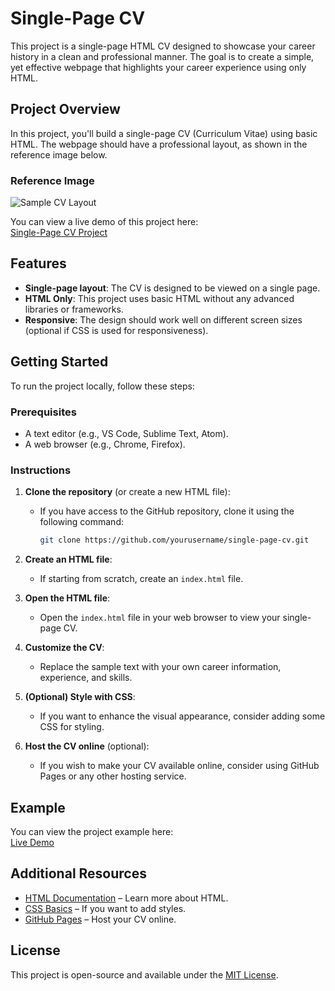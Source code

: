 # Single-Page CV

This project is a single-page HTML CV designed to showcase your career history in a clean and professional manner. The goal is to create a simple, yet effective webpage that highlights your career experience using only HTML.

## Project Overview

In this project, you'll build a single-page CV (Curriculum Vitae) using basic HTML. The webpage should have a professional layout, as shown in the reference image below.

### Reference Image

![Sample CV Layout](https://assets.roadmap.sh/guest/resume-template-zyl70.png)

You can view a live demo of this project here:  
[Single-Page CV Project](https://alok-38.github.io/developer-roadmap/single-page-CV/)


## Features

- **Single-page layout**: The CV is designed to be viewed on a single page.
- **HTML Only**: This project uses basic HTML without any advanced libraries or frameworks.
- **Responsive**: The design should work well on different screen sizes (optional if CSS is used for responsiveness).

## Getting Started

To run the project locally, follow these steps:

### Prerequisites

- A text editor (e.g., VS Code, Sublime Text, Atom).
- A web browser (e.g., Chrome, Firefox).

### Instructions

1. **Clone the repository** (or create a new HTML file):

   - If you have access to the GitHub repository, clone it using the following command:
     ```bash
     git clone https://github.com/yourusername/single-page-cv.git
     ```

2. **Create an HTML file**:

   - If starting from scratch, create an `index.html` file.

3. **Open the HTML file**:

   - Open the `index.html` file in your web browser to view your single-page CV.

4. **Customize the CV**:

   - Replace the sample text with your own career information, experience, and skills.

5. **(Optional) Style with CSS**:

   - If you want to enhance the visual appearance, consider adding some CSS for styling.

6. **Host the CV online** (optional):
   - If you wish to make your CV available online, consider using GitHub Pages or any other hosting service.

## Example

You can view the project example here:  
[Live Demo](https://alok-38.github.io/developer-roadmap/single-page-CV/)

## Additional Resources

- [HTML Documentation](https://developer.mozilla.org/en-US/docs/Web/HTML) – Learn more about HTML.
- [CSS Basics](https://www.w3schools.com/css/) – If you want to add styles.
- [GitHub Pages](https://pages.github.com/) – Host your CV online.

## License

This project is open-source and available under the [MIT License](LICENSE).